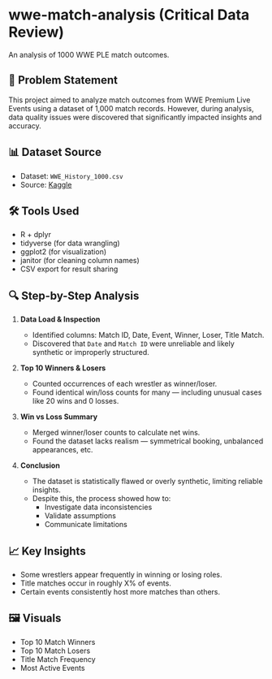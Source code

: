 # wwe-match-analysis (Critical Data Review)
An analysis of 1000 WWE PLE match outcomes.

## 🧠 Problem Statement

This project aimed to analyze match outcomes from WWE Premium Live Events using a dataset of 1,000 match records. However, during analysis, data quality issues were discovered that significantly impacted insights and accuracy.

## 📊 Dataset Source

- Dataset: `WWE_History_1000.csv`
- Source: [Kaggle](https://www.kaggle.com/datasets/waqi786/wwe-champion-dataset/data)

## 🛠️ Tools Used

- R + dplyr
- tidyverse (for data wrangling)
- ggplot2 (for visualization)
- janitor (for cleaning column names)
- CSV export for result sharing

## 🔍 Step-by-Step Analysis

1. **Data Load & Inspection**
   - Identified columns: Match ID, Date, Event, Winner, Loser, Title Match.
   - Discovered that `Date` and `Match ID` were unreliable and likely synthetic or improperly structured.

2. **Top 10 Winners & Losers**
   - Counted occurrences of each wrestler as winner/loser.
   - Found identical win/loss counts for many — including unusual cases like 20 wins and 0 losses.

3. **Win vs Loss Summary**
   - Merged winner/loser counts to calculate net wins.
   - Found the dataset lacks realism — symmetrical booking, unbalanced appearances, etc.

4. **Conclusion**
   - The dataset is statistically flawed or overly synthetic, limiting reliable insights.
   - Despite this, the process showed how to:
     - Investigate data inconsistencies
     - Validate assumptions
     - Communicate limitations

## 📈 Key Insights

- Some wrestlers appear frequently in winning or losing roles.
- Title matches occur in roughly X% of events.
- Certain events consistently host more matches than others.

## 🖼️ Visuals

- Top 10 Match Winners
- Top 10 Match Losers
- Title Match Frequency
- Most Active Events
